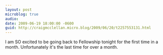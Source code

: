 ```yaml
---
layout: post
microblog: true
audio: 
date: 2009-06-19 18:00:00 -0600
guid: http://craigmcclellan.micro.blog/2009/06/20/t2257553131.html
---
```

I am SO excited to be going back to Fellowship tonight for the first time in a month. Unfortunately it's the last time for over a month.

